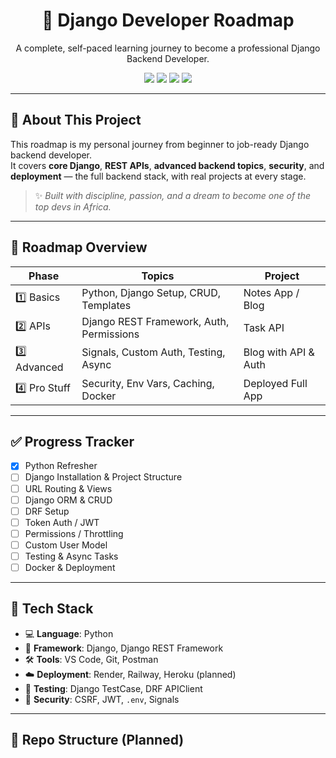 <h1 align="center">🚀 Django Developer Roadmap</h1>
<p align="center">
  A complete, self-paced learning journey to become a professional Django Backend Developer.
</p>

<p align="center">
  <img src="https://img.shields.io/badge/Django-Framework-blue.svg" />
  <img src="https://img.shields.io/badge/Level-Beginner--to--Pro-success" />
  <img src="https://img.shields.io/badge/Maintained%3F-Yes-brightgreen.svg" />
  <img src="https://img.shields.io/github/license/your-username/django-roadmap" />
</p>

---

## 📌 About This Project

This roadmap is my personal journey from beginner to job-ready Django backend developer.  
It covers **core Django**, **REST APIs**, **advanced backend topics**, **security**, and **deployment** — the full backend stack, with real projects at every stage.

> ✨ _Built with discipline, passion, and a dream to become one of the top devs in Africa._

---

## 🧠 Roadmap Overview

| Phase | Topics | Project |
|-------|--------|---------|
| 1️⃣ Basics | Python, Django Setup, CRUD, Templates | Notes App / Blog |
| 2️⃣ APIs | Django REST Framework, Auth, Permissions | Task API |
| 3️⃣ Advanced | Signals, Custom Auth, Testing, Async | Blog with API & Auth |
| 4️⃣ Pro Stuff | Security, Env Vars, Caching, Docker | Deployed Full App |

---

## ✅ Progress Tracker

- [x] Python Refresher
- [ ] Django Installation & Project Structure
- [ ] URL Routing & Views
- [ ] Django ORM & CRUD
- [ ] DRF Setup
- [ ] Token Auth / JWT
- [ ] Permissions / Throttling
- [ ] Custom User Model
- [ ] Testing & Async Tasks
- [ ] Docker & Deployment

---

## 🧰 Tech Stack

- 💻 **Language**: Python
- 🔧 **Framework**: Django, Django REST Framework
- 🛠️ **Tools**: VS Code, Git, Postman
- ☁️ **Deployment**: Render, Railway, Heroku (planned)
- 🧪 **Testing**: Django TestCase, DRF APIClient
- 🔐 **Security**: CSRF, JWT, `.env`, Signals

---

## 📂 Repo Structure (Planned)


